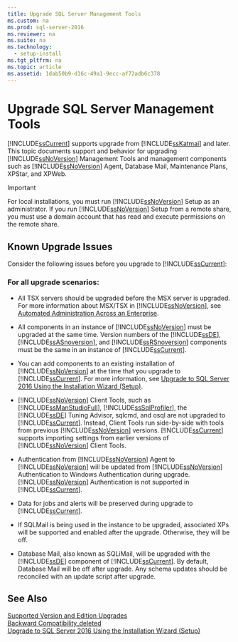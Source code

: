 ```yaml
---
title: Upgrade SQL Server Management Tools
ms.custom: na
ms.prod: sql-server-2016
ms.reviewer: na
ms.suite: na
ms.technology: 
  - setup-install
ms.tgt_pltfrm: na
ms.topic: article
ms.assetid: 1dab50b9-d16c-49a1-9ecc-af72adb6c378
---
```

# Upgrade SQL Server Management Tools
  [!INCLUDE[ssCurrent](../../Token\Other/ssCurrent_md.md)] supports upgrade from [!INCLUDE[ssKatmai](../../Token\Other/ssKatmai_md.md)] and later. This topic documents support and behavior for upgrading [!INCLUDE[ssNoVersion](../../Token\Other/ssNoVersion_md.md)] Management Tools and management components such as [!INCLUDE[ssNoVersion](../../Token\Other/ssNoVersion_md.md)] Agent, Database Mail, Maintenance Plans, XPStar, and XPWeb.  
  
> [!IMPORTANT]  
>  For local installations, you must run [!INCLUDE[ssNoVersion](../../Token\Other/ssNoVersion_md.md)] Setup as an administrator. If you run [!INCLUDE[ssNoVersion](../../Token\Other/ssNoVersion_md.md)] Setup from a remote share, you must use a domain account that has read and execute permissions on the remote share.  
  
## Known Upgrade Issues  
 Consider the following issues before you upgrade to [!INCLUDE[ssCurrent](../../Token\Other/ssCurrent_md.md)]:  
  
### For all upgrade scenarios:  
  
-   All TSX servers should be upgraded before the MSX server is upgraded. For more information about MSX\/TSX in [!INCLUDE[ssNoVersion](../../Token\Other/ssNoVersion_md.md)], see [Automated Administration Across an Enterprise](../Topic/Automated%20Administration%20Across%20an%20Enterprise.md).  
  
-   All components in an instance of [!INCLUDE[ssNoVersion](../../Token\Other/ssNoVersion_md.md)] must be upgraded at the same time. Version numbers of the [!INCLUDE[ssDE](../../Token\Other/ssDE_md.md)], [!INCLUDE[ssASnoversion](../../Token\Other/ssASnoversion_md.md)], and [!INCLUDE[ssRSnoversion](../../Token\Other/ssRSnoversion_md.md)] components must be the same in an instance of [!INCLUDE[ssCurrent](../../Token\Other/ssCurrent_md.md)].  
  
-   You can add components to an existing installation of [!INCLUDE[ssNoVersion](../../Token\Other/ssNoVersion_md.md)] at the time that you upgrade to [!INCLUDE[ssCurrent](../../Token\Other/ssCurrent_md.md)]. For more information, see [Upgrade to SQL Server 2016 Using the Installation Wizard &#40;Setup&#41;](../Topic/Upgrade%20to%20SQL%20Server%202016%20Using%20the%20Installation%20Wizard%20\(Setup\).md).  
  
-   [!INCLUDE[ssNoVersion](../../Token\Other/ssNoVersion_md.md)] Client Tools, such as [!INCLUDE[ssManStudioFull](../../Token\Other/ssManStudioFull_md.md)], [!INCLUDE[ssSqlProfiler](../../Token\Other/ssSqlProfiler_md.md)], the [!INCLUDE[ssDE](../../Token\Other/ssDE_md.md)] Tuning Advisor, sqlcmd, and osql are not upgraded to [!INCLUDE[ssCurrent](../../Token\Other/ssCurrent_md.md)]. Instead, Client Tools run side\-by\-side with tools from previous [!INCLUDE[ssNoVersion](../../Token\Other/ssNoVersion_md.md)] versions. [!INCLUDE[ssCurrent](../../Token\Other/ssCurrent_md.md)] supports importing settings from earlier versions of [!INCLUDE[ssNoVersion](../../Token\Other/ssNoVersion_md.md)] Client Tools.  
  
-   Authentication from [!INCLUDE[ssNoVersion](../../Token\Other/ssNoVersion_md.md)] Agent to [!INCLUDE[ssNoVersion](../../Token\Other/ssNoVersion_md.md)] will be updated from [!INCLUDE[ssNoVersion](../../Token\Other/ssNoVersion_md.md)] Authentication to Windows Authentication during upgrade. [!INCLUDE[ssNoVersion](../../Token\Other/ssNoVersion_md.md)] Authentication is not supported in [!INCLUDE[ssCurrent](../../Token\Other/ssCurrent_md.md)].  
  
-   Data for jobs and alerts will be preserved during upgrade to [!INCLUDE[ssCurrent](../../Token\Other/ssCurrent_md.md)].  
  
-   If SQLMail is being used in the instance to be upgraded, associated XPs will be supported and enabled after the upgrade. Otherwise, they will be off.  
  
-   Database Mail, also known as SQLiMail, will be upgraded with the [!INCLUDE[ssDE](../../Token\Other/ssDE_md.md)] component of [!INCLUDE[ssCurrent](../../Token\Other/ssCurrent_md.md)]. By default, Database Mail will be off after upgrade. Any schema updates should be reconciled with an update script after upgrade.  
  
## See Also  
 [Supported Version and Edition Upgrades](../../Topics\TopicNameNotContainA/Supported-Version-and-Edition-Upgrades.md)   
 [Backward Compatibility_deleted](../Topic/Backward%20Compatibility_deleted.md)   
 [Upgrade to SQL Server 2016 Using the Installation Wizard &#40;Setup&#41;](../Topic/Upgrade%20to%20SQL%20Server%202016%20Using%20the%20Installation%20Wizard%20\(Setup\).md)  
  
  